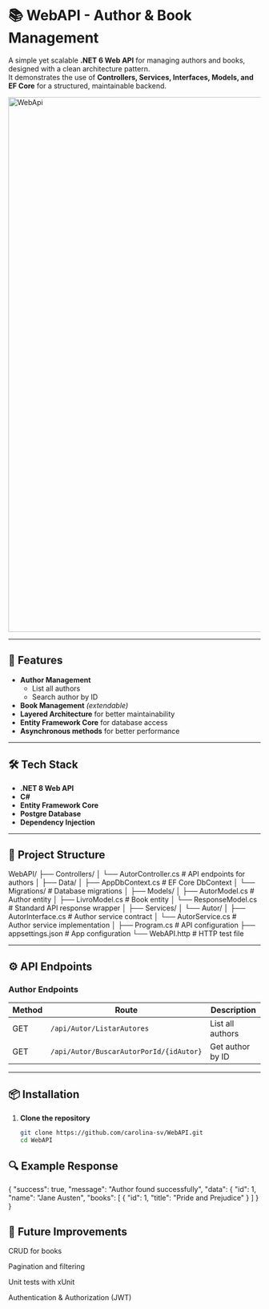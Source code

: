 # 📚 WebAPI - Author & Book Management

A simple yet scalable **.NET 6 Web API** for managing authors and books, designed with a clean architecture pattern.  
It demonstrates the use of **Controllers, Services, Interfaces, Models, and EF Core** for a structured, maintainable backend.

<img width="990" height="1067" alt="WebApi" src="https://github.com/user-attachments/assets/1a415608-d6cc-423e-8066-b740994efc04" />

---

## 🚀 Features

- **Author Management**
  - List all authors
  - Search author by ID
- **Book Management** *(extendable)*
- **Layered Architecture** for better maintainability
- **Entity Framework Core** for database access
- **Asynchronous methods** for better performance

---

## 🛠️ Tech Stack

- **.NET 8 Web API**
- **C#**
- **Entity Framework Core**
- **Postgre Database**
- **Dependency Injection**

---

## 📂 Project Structure


WebAPI/
├── Controllers/
│   └── AutorController.cs       # API endpoints for authors
│
├── Data/
│   ├── AppDbContext.cs          # EF Core DbContext
│   └── Migrations/              # Database migrations
│
├── Models/
│   ├── AutorModel.cs            # Author entity
│   ├── LivroModel.cs            # Book entity
│   └── ResponseModel.cs         # Standard API response wrapper
│
├── Services/
│   └── Autor/
│       ├── AutorInterface.cs    # Author service contract
│       └── AutorService.cs      # Author service implementation
│
├── Program.cs                   # API configuration
├── appsettings.json             # App configuration
└── WebAPI.http                  # HTTP test file

---

## ⚙️ API Endpoints

### Author Endpoints

| Method | Route                                   | Description             |
|--------|-----------------------------------------|-------------------------|
| GET    | `/api/Autor/ListarAutores`              | List all authors        |
| GET    | `/api/Autor/BuscarAutorPorId/{idAutor}` | Get author by ID        |

---

## 📦 Installation

1. **Clone the repository**
   ```bash
   git clone https://github.com/carolina-sv/WebAPI.git
   cd WebAPI

## 🔍 Example Response
{
  "success": true,
  "message": "Author found successfully",
  "data": {
    "id": 1,
    "name": "Jane Austen",
    "books": [
{ "id": 1, "title": "Pride and Prejudice" }
    ]
  }
}

## 🧩 Future Improvements

CRUD for books

Pagination and filtering

Unit tests with xUnit

Authentication & Authorization (JWT)




